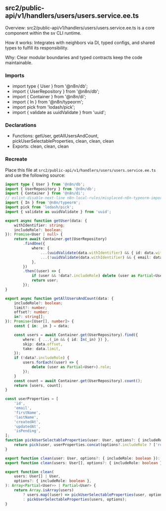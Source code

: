 ## src2/public-api/v1/handlers/users/users.service.ee.ts

Overview: src2/public-api/v1/handlers/users/users.service.ee.ts is a core component within the sv CLI runtime.

How it works: Integrates with neighbors via DI, typed configs, and shared types to fulfill its responsibility.

Why: Clear modular boundaries and typed contracts keep the code maintainable.

### Imports

- import type { User } from '@n8n/db';
- import { UserRepository } from '@n8n/db';
- import { Container } from '@n8n/di';
- import { In } from '@n8n/typeorm';
- import pick from 'lodash/pick';
- import { validate as uuidValidate } from 'uuid';

### Declarations

- Functions: getUser, getAllUsersAndCount, pickUserSelectableProperties, clean, clean, clean
- Exports: clean, clean, clean

### Recreate

Place this file at `src2/public-api/v1/handlers/users/users.service.ee.ts` and use the following source:

```ts
import type { User } from '@n8n/db';
import { UserRepository } from '@n8n/db';
import { Container } from '@n8n/di';
// eslint-disable-next-line n8n-local-rules/misplaced-n8n-typeorm-import
import { In } from '@n8n/typeorm';
import pick from 'lodash/pick';
import { validate as uuidValidate } from 'uuid';

export async function getUser(data: {
	withIdentifier: string;
	includeRole?: boolean;
}): Promise<User | null> {
	return await Container.get(UserRepository)
		.findOne({
			where: {
				...(uuidValidate(data.withIdentifier) && { id: data.withIdentifier }),
				...(!uuidValidate(data.withIdentifier) && { email: data.withIdentifier }),
			},
		})
		.then((user) => {
			if (user && !data?.includeRole) delete (user as Partial<User>).role;
			return user;
		});
}

export async function getAllUsersAndCount(data: {
	includeRole?: boolean;
	limit?: number;
	offset?: number;
	in?: string[];
}): Promise<[User[], number]> {
	const { in: _in } = data;

	const users = await Container.get(UserRepository).find({
		where: { ...(_in && { id: In(_in) }) },
		skip: data.offset,
		take: data.limit,
	});
	if (!data?.includeRole) {
		users.forEach((user) => {
			delete (user as Partial<User>).role;
		});
	}
	const count = await Container.get(UserRepository).count();
	return [users, count];
}

const userProperties = [
	'id',
	'email',
	'firstName',
	'lastName',
	'createdAt',
	'updatedAt',
	'isPending',
];
function pickUserSelectableProperties(user: User, options?: { includeRole: boolean }) {
	return pick(user, userProperties.concat(options?.includeRole ? ['role'] : []));
}

export function clean(user: User, options?: { includeRole: boolean }): Partial<User>;
export function clean(users: User[], options?: { includeRole: boolean }): Array<Partial<User>>;

export function clean(
	users: User[] | User,
	options?: { includeRole: boolean },
): Array<Partial<User>> | Partial<User> {
	return Array.isArray(users)
		? users.map((user) => pickUserSelectableProperties(user, options))
		: pickUserSelectableProperties(users, options);
}

```
